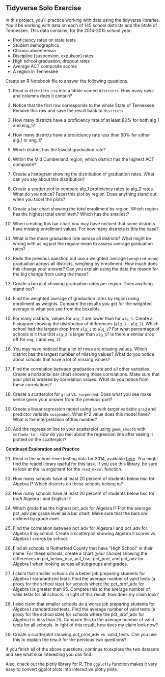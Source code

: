 ## Tidyverse Solo Exercise

In this project, you'll practice working with data using the tidyverse libraries. 
You'll be working with data on each of 145 school districts and the State of Tennessee. This data contains, for the 2014-2015 school year:
* Proficiency rates on state tests
* Student demographics
* Chronic absenteeism
* Discipline (suspension, expulsion) rates
* High school graduation, dropout rates
* Average ACT composite scores
* A region in Tennessee  

Create an R Notebook file to answer the following questions.

1. Read in `districts.csv` into a tibble named `districts`. How many rows and columns does it contain?

2. Notice that the first row corresponds to the whole State of Tennessee. Remove this row and save the result back to `districts`.

3. How many districts have a proficiency rate of at least 80% for both alg_1 and eng_1?

4. How many districts have a proviciency rate less than 50% for either alg_1 or eng_1?

5. Which district has the lowest graduation rate?

6. Within the Mid Cumberland region, which district has the highest ACT composite?

7. Create a histogram showing the distribution of graduation rates. What can you say about this distribution?

8. Create a scatter plot to compare alg_1 proficiency rates to alg_2 rates. What do you notice? Facet this plot by region. Does anything stand out when you facet the plots?

9. Create a bar chart showing the total enrollment by region. Which region has the highest total enrollment? Which has the smallest?

10. When creating this bar chart you may have noticed that some districts have missing enrollment values. For how many districts is this the case?

11. What is the mean graduation rate across all districts? What might be wrong with using just the regular mean to assess average graduation rates?

12. Redo the previous question but use a weighted average (`weighted.mean`) graduation across all districts, weighing by enrollment. How much does this change your answer? Can you explain using the data the reason for the big change from using the mean?

13. Create a boxplot showing graduation rates per region. Does anything stand out?

14. Find the weighted average of graduation rates by region using enrollment as weights. Compare the results you get for the weighted average to what you see from the boxplots.

15. For many districts, values for `alg_2` are lower than for `alg_1`. Create a histogram showing the distribution of differences (`alg_1` - `alg_2`). Which school had the largest drop from `alg_1` to `alg_2`? For what percentage of schools is it true that `alg_2` is larger than `alg_1`? Is there a similar drop off for `eng_2` and `eng_3`?

16. You may have noticed that a lot of rows are missing values. Which district has the largest number of missing values? What do you notice about schools that have a lot of missing values?

17. Find the correlation between graduation rate and all other variables. Create a horizontal bar chart showing these correlations. Make sure that your plot is ordered by correlation values. What do you notice from these correlations?

18. Create a scatterplot for `grad` vs. `suspended`. Does what you see make sense given your answer from the previous part?

19. Create a linear regression model using `lm` with target variable `grad` and predictor variable `suspended`. What R^2 value does this model have? What is the interpretation of this number?

20. Add the regression line to your scatterplot using `geom_smooth` with `method='lm'`. How do you feel about the regression line after seeing it plotted on the scatterplot?

**Continued Exploration and Practice**

21. Read in the school-level testing data for 2014, available [here](https://www.tn.gov/content/dam/tn/education/data/data_2014_school_base.xlsx). You might find the readxl library useful for this task. If you use this library, be sure to look at the `na` argument for the `read_excel` function.

22. How many schools have at least 20 percent of students below bsc for Algebra I? Which districts do these schools belong to?

23. How many schools have at least 20 percent of students below bsc for _both_ Algebra I and English I?

24. Which grade has the highest pct_adv for Algebra I? Plot the average pct_adv per grade level as a bar chart. Make sure that the bars are ordered by grade level.

25. Find the correlation between pct_adv for Algebra I and pct_adv for Algebra II by school. Create a scatterplot showing Algebra II scores vs. Algebra I scores by school.

26. Find all schools in Rutherford County that have "High School" in their name. For these schools, create a chart (your choice) showing the differences in pct_below_bsc, pct_bsc, pct_prof, and pct_adv for Algebra I when looking across all subgroups and grades.

27. I claim that smaller schools do a better job preparing students for Algebra I standardized tests. Find the average number of valid tests (a proxy for the school size) for schools where the pct_prof_adv for Algebra I is greater than 95. Compare this to the average number of valid tests for all schools. In light of this result, how does my claim look?

28. I also claim that smaller schools do a worse job preparing students for Algebra I standardized tests. Find the average number of valid tests (a proxy for the school size) for schools where the pct_prof_adv for Algebra I is less than 25. Compare this to the average number of valid tests for all schools. In light of this result, how does my claim look now?

29. Create a scatterplot showing pct_prov_adv vs. valid_tests. Can you use this to explain the result for the previous two questions?

If you finish all of the above questions, continue to explore the two datasets and see what else interesting you can find.

Also, check out the plotly library for R. The `ggplotly` function makes it very easy to convert ggplot plots into interactive plotly plots.
